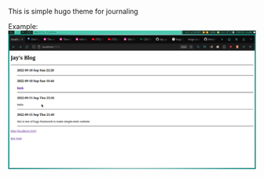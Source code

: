This is simple hugo theme for journaling

Example:
![example image of online journal](./SS-of-example.png)
